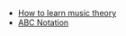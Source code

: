 * [How to learn music theory](https://news.ycombinator.com/item?id=21822225)
* [ABC Notation](http://www.lesession.co.uk/abc/abc_notation.htm)